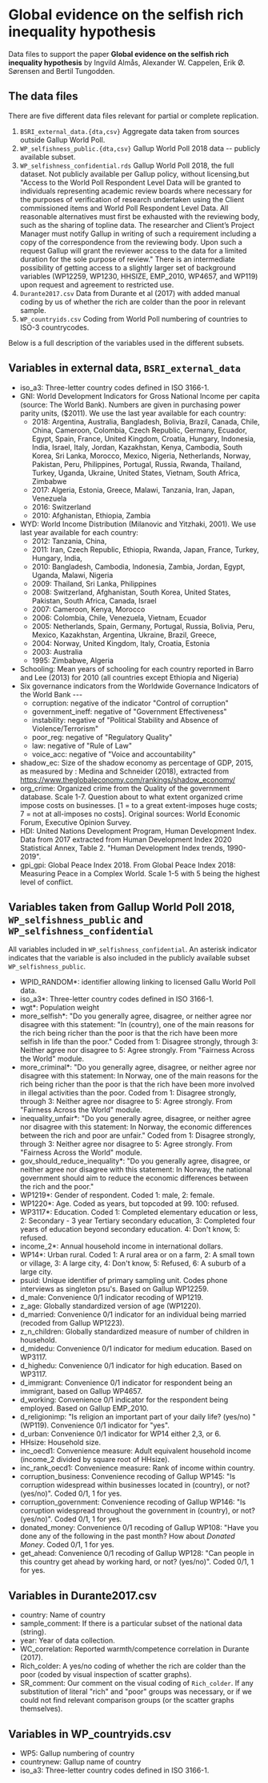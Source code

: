 # Global evidence on the selfish rich inequality hypothesis

Data files to support the paper **Global evidence on the selfish rich inequality hypothesis** by Ingvild Almås, Alexander W. Cappelen,
Erik Ø. Sørensen and Bertil Tungodden.

## The data files

There are five different data files relevant for partial or complete replication.

1. `BSRI_external_data.{dta,csv}` Aggregate data taken from sources outside Gallup World Poll.
2. `WP_selfishness_public.{dta,csv}` Gallup World Poll 2018 data -- publicly available subset.
3. `WP_selfishness_confidential.rds` Gallup World Poll 2018, the full dataset. Not publicly available per 
   Gallup policy, without licensing,but "Access to the World Poll Respondent Level Data will be granted to individuals
representing academic review boards where necessary for the purposes of
verification of research undertaken using the Client commissioned items and
World Poll Respondent Level Data. All reasonable alternatives must first be
exhausted with the reviewing body, such as the sharing of topline data. The
researcher and Client’s Project Manager must notify Gallup in writing of such a
requirement including a copy of the correspondence from the reviewing body.
Upon such a request Gallup will grant the reviewer access to the data for a
limited duration for the sole purpose of review." There is an intermediate possibility of getting access to 
a slightly larger set of background variables (WP12259, WP1230, HHSIZE, EMP_2010, WP4657, and WP119) upon
request and agreement to restricted use.
4. `Durante2017.csv` Data from Durante et al (2017) with added manual coding by us of whether the rich are colder than the poor in relevant sample.
5. `WP_countryids.csv` Coding from World Poll numbering of countries to ISO-3 countrycodes.

Below is a full description of the variables used in the different subsets. 


## Variables in external data, `BSRI_external_data`
 
- iso_a3: Three-letter country codes defined in ISO 3166-1.
- GNI: World Development Indicators for Gross National Income per capita (source: The World Bank). Numbers are given in purchasing power parity units, ($2011). We use the last year available for each country:
  - 2018: Argentina, Australia, Bangladesh, Bolivia, Brazil, Canada, Chile, China, Cameroon, Colombia, Czech Republic, Germany, Ecuador, Egypt, Spain, France, United Kingdom, Croatia, Hungary, Indonesia, India, Israel, Italy, Jordan, Kazakhstan, Kenya, Cambodia, South Korea, Sri Lanka, Morocco, Mexico, Nigeria, Netherlands, Norway, Pakistan, Peru, Philippines, Portugal, Russia, Rwanda, Thailand, Turkey, Uganda, Ukraine, United States, Vietnam, South Africa, Zimbabwe
  - 2017: Algeria, Estonia, Greece, Malawi, Tanzania, Iran, Japan, Venezuela        
  - 2016: Switzerland  
  - 2010: Afghanistan, Ethiopia, Zambia
- WYD: World Income Distribution (Milanovic and Yitzhaki, 2001). We use last year available for each country:
    - 2012: Tanzania, China, 
    - 2011: Iran, Czech Republic, Ethiopia, Rwanda, Japan, France, Turkey, Hungary, India, 
    - 2010: Bangladesh, Cambodia, Indonesia, Zambia, Jordan, Egypt, Uganda, Malawi, Nigeria
    - 2009: Thailand, Sri Lanka, Philippines  
    - 2008: Switzerland, Afghanistan, South Korea, United States, Pakistan, South Africa, Canada, Israel
    - 2007: Cameroon, Kenya, Morocco
    - 2006: Colombia, Chile, Venezuela, Vietnam, Ecuador
    - 2005: Netherlands, Spain, Germany, Portugal, Russia, Bolivia, Peru, Mexico, Kazakhstan, Argentina, Ukraine, Brazil, Greece, 
    - 2004: Norway, United Kingdom, Italy, Croatia, Estonia
    - 2003: Australia 
    - 1995: Zimbabwe, Algeria
- Schooling: Mean years of schooling for each country reported in Barro and Lee (2013) for 2010 (all countries except Ethiopia and Nigeria) 
- Six governance indicators from the Worldwide Governance Indicators of the World Bank ---
  - corruption: negative of the indicator "Control of corruption"
  - government_ineff: negative of "Government Effectiveness"
  - instability: negative of "Political Stability and Absence of Violence/Terrorism"
  - poor_reg: negative of "Regulatory Quality"
  - law: negative of "Rule of Law"
  - voice_acc: negative of "Voice and accountability"
- shadow_ec:  Size of the shadow economy as percentage of GDP, 2015, as measured by : Medina and Schneider (2018), extracted from https://www.theglobaleconomy.com/rankings/shadow_economy/ 
- org_crime: Organized crime from the Quality of the government database. Scale 1-7. Question about to what extent organized crime impose costs on businesses. [1 = to a great extent-imposes huge costs; 7 = not at all-imposes no costs]. Original sources: World Economic Forum, Executive Opinion Survey.
- HDI: United Nations Development Program, Human Development Index. Data from 2017 extracted from Human Development Index 2020 Statistical Annex, Table 2. "Human Development Index trends, 1990-2019".
- gpi_gpi: Global Peace Index 2018. From Global Peace Index 2018: Measuring Peace in a Complex World. Scale 1-5 with 5 being the highest level of conflict.

## Variables taken from Gallup World Poll 2018, `WP_selfishness_public` and `WP_selfishness_confidential`
All variables included in `WP_selfishness_confidential`. 
An asterisk indicator indicates that the variable is also included in the publicly available subset `WP_selfishness_public`.

- WPID_RANDOM*: identifier allowing linking to licensed Gallu World Poll data.
- iso_a3*: Three-letter country codes defined in ISO 3166-1.
- wgt*: Population weight
- more_selfish*: "Do you generally agree, disagree, or neither agree nor disagree with
 this statement: "In (country), one of the main reasons for the rich being
 richer than the poor is that the rich have been more selfish in life
 than the poor." Coded from 1: Disagree strongly,
 through 3: Neither agree nor disagree to 5: Agree strongly. From "Fairness Across the World" module.
 - more_criminal*: "Do you generally agree, disagree, or neither agree nor disagree with
this statement: In Norway, one of the main reasons for the rich being
richer than the poor is that the rich have been more involved in
illegal activities than the poor. Coded from 1: Disagree strongly,
 through 3: Neither agree nor disagree to 5: Agree strongly. From "Fairness Across the World" module.
- inequality_unfair*: "Do you generally agree, disagree, or neither agree nor disagree with
this statement: In Norway, the economic differences between the rich
and poor are unfair."  Coded from 1: Disagree strongly,
 through 3: Neither agree nor disagree to 5: Agree strongly. From "Fairness Across the World" module.
- gov_should_reduce_inequality*: "Do you generally agree, disagree, or neither agree nor disagree with
this statement: In Norway, the national government should aim to
reduce the economic differences between the rich and the poor." 
- WP1219*: Gender of respondent. Coded 1: male, 2: female. 
- WP1220*: Age. Coded as years, but topcoded at 99. 100: refused.
- WP3117*: Education. Coded 1: Completed elementary education or less, 2: Secondary - 3 year Tertiary secondary education, 3: Completed four years of education beyond secondary education. 4: Don't know, 5: refused.
- income_2*: Annual household income in international dollars.
- WP14*: Urban rural. Coded 1: A rural area or on a farm, 2:  A small town or village, 3: A large city, 4: Don't know, 5: Refused, 6:  A suburb of a large city.
- psuid: Unique identifier of primary sampling unit. Codes phone interviews as singleton psu's. Based on Gallup WP12259.
- d_male: Convenience 0/1 indicator recoding of WP1219.
- z_age: Globally standardized version of age (WP1220).
- d_married: Convenience 0/1 indicator for an individual being married (recoded from Gallup WP1223).
- z_n_children: Globally standardized measure of number of children in household.
- d_midedu: Convenience 0/1 indicator for medium education. Based on WP3117.
- d_highedu: Convenience 0/1 indicator for high education. Based on WP3117.
- d_immigrant: Convenience 0/1 indicator for respondent being an immigrant, based on Gallup WP4657.
- d_working: Convenience 0/1 indicator for the respondent being employed. Based on Gallup EMP_2010.
- d_religionimp: "Is religion an important part of your daily life? (yes/no) " (WP119). Convenience 0/1 indicator for "yes".
- d_urban: Convenience 0/1 indicator for WP14 either 2,3, or 6.
- HHsize: Household size.
- inc_oecd1: Convenience measure: Adult equivalent household income (income_2 divided by square root of HHsize).
- inc_rank_oecd1: Convenience measure: Rank of income within country.
- corruption_business: Convenience recoding of Gallup WP145: "Is corruption widespread within businesses located in (country), or not? (yes/no)". Coded 0/1, 1 for yes.
- corruption_government: Convenience recoding of Gallup WP146: "Is corruption widespread throughout the government in (country), or not?
 (yes/no)". Coded 0/1, 1 for yes.
- donated_money: Convenience 0/1 recoding of Gallup WP108: "Have you done any of the following in the past month? How about *Donated Money*. Coded 0/1, 1 for yes.
- get_ahead: Convenience 0/1 recoding of Gallup WP128: "Can people in this country get ahead by working hard, or not? (yes/no)". Coded 0/1, 1 for yes.

## Variables in Durante2017.csv

- country: Name of country
- sample_comment: If there is a particular subset of the national data (string).
- year: Year of data collection.
- WC_correlation: Reported warmth/competence correlation in Durante (2017).
- Rich_colder: A yes/no coding of whether the rich are colder than the poor (coded by visual inspection of scatter graphs).
- SR_comment: Our comment on the visual coding of `Rich_colder`. If any substitution of literal "rich" and "poor" groups was necessary, or if we could not find relevant comparison groups (or the scatter graphs themselves).

## Variables in WP_countryids.csv

- WP5: Gallup numbering of country
- countrynew: Gallup name of country
- iso_a3: Three-letter country codes defined in ISO 3166-1.
